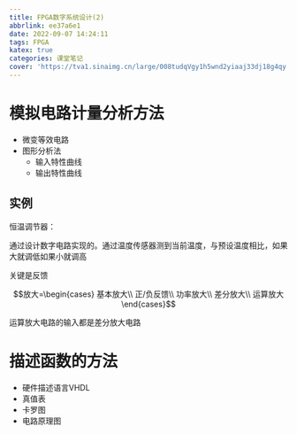 ```yaml
---
title: FPGA数字系统设计(2)
abbrlink: ee37a6e1
date: 2022-09-07 14:24:11
tags: FPGA
katex: true
categories: 课堂笔记
cover: 'https://tva1.sinaimg.cn/large/008tudqVgy1h5wnd2yiaaj33dj18g4qy.jpg'
---
```


# 模拟电路计量分析方法

- 微变等效电路
- 图形分析法
  - 输入特性曲线
  - 输出特性曲线

## 实例

恒温调节器：

通过设计数字电路实现的。通过温度传感器测到当前温度，与预设温度相比，如果大就调低如果小就调高

关键是反馈

$$放大=\begin{cases}
    基本放大\\
    正/负反馈\\
    功率放大\\
    差分放大\\
    运算放大
\end{cases}$$

运算放大电路的输入都是差分放大电路

# 描述函数的方法

- 硬件描述语言VHDL
- 真值表
- 卡罗图
- 电路原理图

